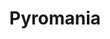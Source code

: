 ---
layout: song
id: 7
title: Pyromania
artist: Kraedt
genre: Electro House
image: Pyromania.jpg
buy-able: true
downloadable: true
yt-id: yO7vCM6288A
itunes: https://itunes.apple.com/us/album/the-record-crate/id1195366160
beatport:
gplay: https://play.google.com/store/music/album/Kraedt_The_Record_Crate?id=Bu5yuoi4jpz4rpvk77wtfvtbqgu
amazon: https://www.amazon.com/Record-Crate-Kraedt/dp/B01MT9BKO0/ref=sr_1_3?s=dmusic&ie=UTF8&qid=1491041296&sr=1-3-mp3-albums-bar-strip-0&keywords=Kraedt
license: 1
---